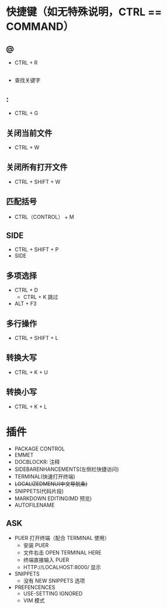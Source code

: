 # 快捷键（如无特殊说明，CTRL == COMMAND）
## @
- CTRL + R

## #
- 查找关键字

## :
- CTRL + G

## 关闭当前文件
- CTRL + W

## 关闭所有打开文件
- CTRL + SHIFT + W

## 匹配括号
- CTRL（CONTROL） + M

## SIDE
- CTRL + SHIFT + P
- SIDE 

## 多项选择
- CTRL + D
    - CTRL + K 跳过
- ALT +  F3

## 多行操作
- CTRL + SHIFT + L

## 转换大写
- CTRL + K + U

## 转换小写
- CTRL + K + L

# 插件
- PACKAGE CONTROL
- EMMET
- DOCBLOCKR: 注释
- SIDEBARENHANCEMENTS(左侧栏快捷访问)
- TERMINAL(快速打开终端)
- ~~LOCALIZEDMENU(中文导航条)~~
- SNIPPETS(代码片段)
- MARKDOWN EDITING(MD 预览)
- AUTOFILENAME

## **ASK**
- PUER 打开终端（配合 TERMINAL 使用）
    - 安装 PUER
    - 文件右击 OPEN TERMINAL HERE
    - 终端直接输入 PUER
    - HTTP://LOCALHOST:8000/ 显示
- SNIPPETS 
    - 没有 NEW SNIPPETS 选项 
- PREFENCENCES
    - USE-SETTING IGNORED
    - VIM 模式
